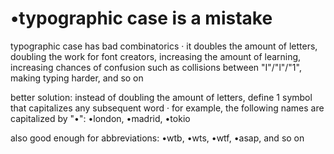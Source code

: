 # •typographic case is a mistake

typographic case has bad combinatorics · it doubles the amount of letters, doubling the work for font creators, increasing the amount of learning, increasing chances of confusion such as collisions between "I"/"l"/"1", making typing harder, and so on

better solution: instead of doubling the amount of letters, define 1 symbol that capitalizes any subsequent word · for example, the following names are capitalized by "•": •london, •madrid, •tokio

also good enough for abbreviations: •wtb, •wts, •wtf, •asap, and so on
